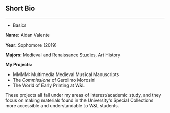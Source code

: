 ## Short Bio
---
* Basics

__Name:__ Aidan Valente

__Year:__ Sophomore (2019)

__Majors:__ Medieval and Renaissance Studies, Art History

__My Projects:__
+ MMMM: Multimedia Medieval Musical Manuscripts
+ The *Commissione* of Gerolimo Morosini
+ The World of Early Printing at W&L

These projects all fall under my areas of interest/academic study, and they focus on making materials found in the University's Special Collections more accessible and understandable to W&L students.
